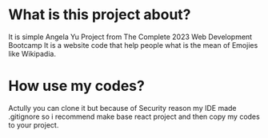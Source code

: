 # What is this project about?
It is simple Angela Yu Project from The Complete 2023 Web Development Bootcamp
It is a website code that help people what is the mean of Emojies like Wikipadia.

# How use my codes?
Actully you can clone it but because of Security reason my IDE made .gitignore so i recommend
make base react project and then copy my codes to your project.

